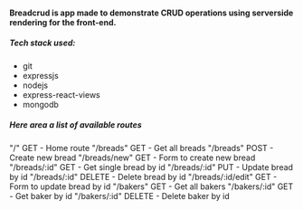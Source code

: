<h4>Breadcrud is app made to demonstrate CRUD operations using serverside rendering for the front-end.</h4>
<h5>Tech stack used:</h5>
<ul>
  <li>git</li>
  <li>expressjs</li>
  <li>nodejs</li>
  <li>express-react-views</li>
  <li>mongodb</li>
</ul>
<h5>Here area a list of available routes</h5>
 <p>"/" GET - Home route
 "/breads" GET  - Get all breads
 "/breads" POST - Create new bread
 "/breads/new" GET - Form to create new bread
 "/breads/:id" GET - Get single bread by id
 "/breads/:id" PUT - Update bread by id
 "/breads/:id" DELETE - Delete bread by id
 "/breads/:id/edit" GET - Form to update bread by id
 "/bakers" GET - Get all bakers
 "/bakers/:id" GET - Get baker by id
 "/bakers/:id" DELETE - Delete baker by id</p>
